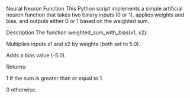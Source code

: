 Neural Neuron Function
This Python script implements a simple artificial neuron function that takes two binary inputs (0 or 1), applies weights and bias, and outputs either 0 or 1 based on the weighted sum.

Description
The function weighted_sum_with_bias(x1, x2):

Multiplies inputs x1 and x2 by weights (both set to 5.0).

Adds a bias value (-5.0).

Returns:

1 if the sum is greater than or equal to 1.

0 otherwise.

